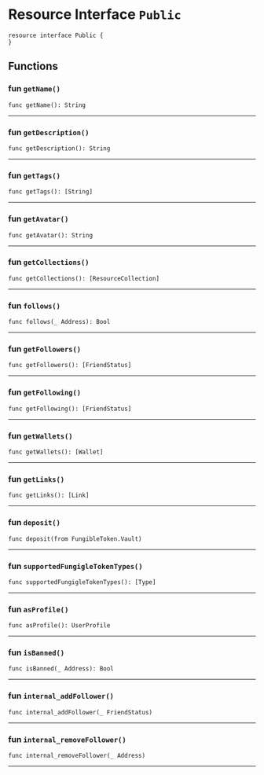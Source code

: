# Resource Interface `Public`

```cadence
resource interface Public {
}
```

## Functions

### fun `getName()`

```cadence
func getName(): String
```

---

### fun `getDescription()`

```cadence
func getDescription(): String
```

---

### fun `getTags()`

```cadence
func getTags(): [String]
```

---

### fun `getAvatar()`

```cadence
func getAvatar(): String
```

---

### fun `getCollections()`

```cadence
func getCollections(): [ResourceCollection]
```

---

### fun `follows()`

```cadence
func follows(_ Address): Bool
```

---

### fun `getFollowers()`

```cadence
func getFollowers(): [FriendStatus]
```

---

### fun `getFollowing()`

```cadence
func getFollowing(): [FriendStatus]
```

---

### fun `getWallets()`

```cadence
func getWallets(): [Wallet]
```

---

### fun `getLinks()`

```cadence
func getLinks(): [Link]
```

---

### fun `deposit()`

```cadence
func deposit(from FungibleToken.Vault)
```

---

### fun `supportedFungigleTokenTypes()`

```cadence
func supportedFungigleTokenTypes(): [Type]
```

---

### fun `asProfile()`

```cadence
func asProfile(): UserProfile
```

---

### fun `isBanned()`

```cadence
func isBanned(_ Address): Bool
```

---

### fun `internal_addFollower()`

```cadence
func internal_addFollower(_ FriendStatus)
```

---

### fun `internal_removeFollower()`

```cadence
func internal_removeFollower(_ Address)
```

---
